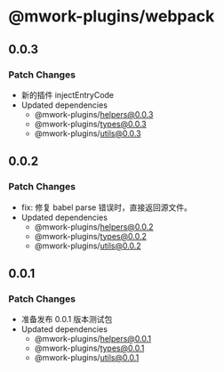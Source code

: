 # @mwork-plugins/webpack

## 0.0.3

### Patch Changes

- 新的插件 injectEntryCode
- Updated dependencies
  - @mwork-plugins/helpers@0.0.3
  - @mwork-plugins/types@0.0.3
  - @mwork-plugins/utils@0.0.3

## 0.0.2

### Patch Changes

- fix: 修复 babel parse 错误时，直接返回源文件。
- Updated dependencies
  - @mwork-plugins/helpers@0.0.2
  - @mwork-plugins/types@0.0.2
  - @mwork-plugins/utils@0.0.2

## 0.0.1

### Patch Changes

- 准备发布 0.0.1 版本测试包
- Updated dependencies
  - @mwork-plugins/helpers@0.0.1
  - @mwork-plugins/types@0.0.1
  - @mwork-plugins/utils@0.0.1
